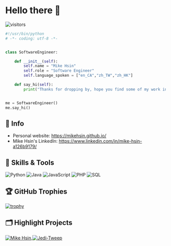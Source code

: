 # Hello there 👋

![visitors](https://visitor-badge.laobi.icu/badge?page_id=mikehsin)

```python
#!/usr/bin/python
# -*- coding: utf-8 -*-


class SoftwareEngineer:

    def __init__(self):
        self.name = "Mike Hsin"
        self.role = "Software Engineer"
        self.language_spoken = ["en_CA","zh_TW","zh_HK"]

    def say_hi(self):
        print("Thanks for dropping by, hope you find some of my work interesting.")


me = SoftwareEngineer()
me.say_hi()
```

## 📝 Info

- Personal website: https://mikehsin.github.io/
- Mike Hsin's LinkedIn: https://www.linkedin.com/in/mike-hsin-a126b9179/

## 🔧 Skills & Tools

![Python](https://img.shields.io/badge/Code-Python-informational?style=flat&logo=python&logoColor=white&color=6aa6f8)
![Java](https://img.shields.io/badge/Code-java-informational)
![JavaScript](https://img.shields.io/badge/Code-javascript-informational?style=flat&logo=javascript&logoColor=white&color=6aa6f8)
![PHP](https://img.shields.io/badge/Code-php-informational?style=flat&logo=php&logoColor=white&color=6aa6f8)
![SQL](https://img.shields.io/badge/Database-SQL-informational?style=flat&logo=amazon-dynamodb&logoColor=white&color=6aa6f8)

## 🏆 GitHub Trophies

[![trophy](https://github-profile-trophy.vercel.app/?username=mikehsin&theme=nord&column=7)](https://github.com/ryo-ma/github-profile-trophy)

## 🗂️ Highlight Projects

<a href="https://github.com/mikehsin/mikehsin.github.io">
  <img align="center" src="https://github-readme-stats.vercel.app/api/pin/?username=mikehsin&repo=mikehsin.github.io&show_icons=true&line_height=27&title_color=6aa6f8&text_color=8a919a&icon_color=6aa6f8&bg_color=22272e" alt="Mike Hsin" />
</a>

<a href="https://github.com/mikehsin/Jedi-Tweep">
  <img align="center" src="https://github-readme-stats.vercel.app/api/pin/?username=mikehsin&repo=Jedi-Tweep&show_icons=true&line_height=27&title_color=6aa6f8&text_color=8a919a&icon_color=6aa6f8&bg_color=22272e" alt="Jedi-Tweep" />
</a>
